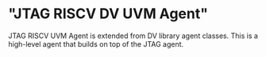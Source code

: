 # "JTAG RISCV DV UVM Agent"

JTAG RISCV UVM Agent is extended from DV library agent classes.
This is a high-level agent that builds on top of the JTAG agent.
